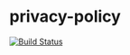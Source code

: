 privacy-policy
==============
[![Build Status](https://travis-ci.org/LilMeyer/privacy-policy.svg?branch=master)](https://travis-ci.org/LilMeyer/privacy-policy)
